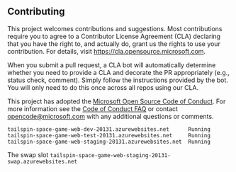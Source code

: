 
## Contributing

This project welcomes contributions and suggestions.  Most contributions require you to agree to a
Contributor License Agreement (CLA) declaring that you have the right to, and actually do, grant us
the rights to use your contribution. For details, visit https://cla.opensource.microsoft.com.

When you submit a pull request, a CLA bot will automatically determine whether you need to provide
a CLA and decorate the PR appropriately (e.g., status check, comment). Simply follow the instructions
provided by the bot. You will only need to do this once across all repos using our CLA.

This project has adopted the [Microsoft Open Source Code of Conduct](https://opensource.microsoft.com/codeofconduct/).
For more information see the [Code of Conduct FAQ](https://opensource.microsoft.com/codeofconduct/faq/) or
contact [opencode@microsoft.com](mailto:opencode@microsoft.com) with any additional questions or comments.

``` code
tailspin-space-game-web-dev-20131.azurewebsites.net      Running
tailspin-space-game-web-test-20131.azurewebsites.net     Running
tailspin-space-game-web-staging-20131.azurewebsites.net  Running
```

The swap slot
`tailspin-space-game-web-staging-20131-swap.azurewebsites.net`

